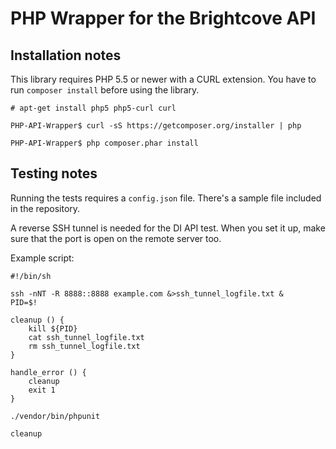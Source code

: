 # PHP Wrapper for the Brightcove API

## Installation notes

This library requires PHP 5.5 or newer with a CURL extension. You have to run `composer install` before using the library.

    # apt-get install php5 php5-curl curl

    PHP-API-Wrapper$ curl -sS https://getcomposer.org/installer | php

    PHP-API-Wrapper$ php composer.phar install

## Testing notes

Running the tests requires a `config.json` file. There's a sample file included in the repository.

A reverse SSH tunnel is needed for the DI API test. When you set it up, make sure that the port is open on the remote
server too.

Example script:

    #!/bin/sh
    
    ssh -nNT -R 8888::8888 example.com &>ssh_tunnel_logfile.txt &
    PID=$!
    
    cleanup () {
        kill ${PID}
        cat ssh_tunnel_logfile.txt
        rm ssh_tunnel_logfile.txt
    }
    
    handle_error () {
        cleanup
        exit 1
    }
    
    ./vendor/bin/phpunit
    
    cleanup

